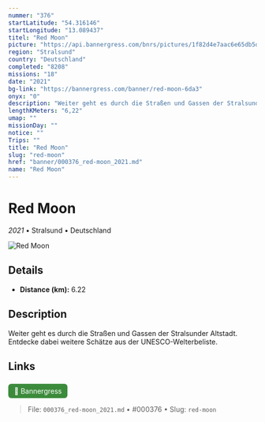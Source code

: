 ```yaml
---
nummer: "376"
startLatitude: "54.316146"
startLongitude: "13.089437"
titel: "Red Moon"
picture: "https://api.bannergress.com/bnrs/pictures/1f82d4e7aac6e65db5d30cb49fd1fc11"
region: "Stralsund"
country: "Deutschland"
completed: "8208"
missions: "18"
date: "2021"
bg-link: "https://bannergress.com/banner/red-moon-6da3"
onyx: "0"
description: "Weiter geht es durch die Straßen und Gassen der Stralsunder Altstadt. Entdecke dabei weitere Schätze aus der UNESCO-Welterbeliste."
lengthKMeters: "6,22"
umap: ""
missionDay: ""
notice: ""
Trips: ""
title: "Red Moon"
slug: "red-moon"
href: "banner/000376_red-moon_2021.md"
name: "Red Moon"
---
```

# Red Moon

*2021* • Stralsund • Deutschland

![Red Moon](https://api.bannergress.com/bnrs/pictures/1f82d4e7aac6e65db5d30cb49fd1fc11)



## Details
- **Distance (km):** 6.22






## Description
Weiter geht es durch die Straßen und Gassen der Stralsunder Altstadt. Entdecke dabei weitere Schätze aus der UNESCO-Welterbeliste.



## Links
<a href="https://bannergress.com/banner/red-moon-6da3" style="display:inline-block;margin:6px 8px 0 0;padding:6px 12px;background:#3c8b3c;color:#fff;text-decoration:none;border-radius:6px;">🔗 Bannergress</a>




> File: `000376_red-moon_2021.md` • #000376 • Slug: `red-moon`
